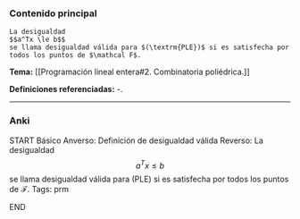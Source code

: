 ### Contenido principal

```ad-Formal
La desigualdad
$$a^Tx \le b$$
se llama desigualdad válida para $(\textrm{PLE})$ si es satisfecha por todos los puntos de $\mathcal F$.
```

**Tema:** [[Programación lineal entera#2. Combinatoria poliédrica.]]

**Definiciones referenciadas:** -.

---
### Anki

START
Básico
Anverso: Definición de desigualdad válida
Reverso: La desigualdad
$$a^Tx \le b$$
se llama desigualdad válida para $(\textrm{PLE})$ si es satisfecha por todos los puntos de $\mathcal F$.
Tags: prm
<!--ID: 1733328768633-->
END
